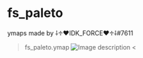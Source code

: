 # fs_paleto
ymaps made by ⸸♱♥IDK_FORCE♥♱⸸#7611
>fs_paleto.ymap
![Image description](https://cdn.discordapp.com/attachments/913606106553663508/969024562836672582/unknown.png)
<
